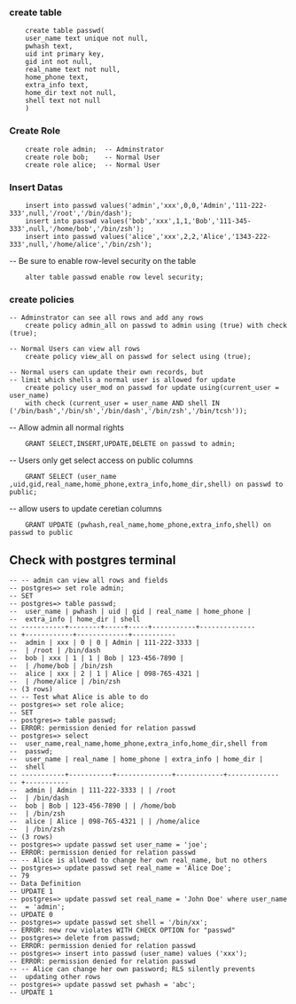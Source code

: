 ### create table 
    
        create table passwd(
        user_name text unique not null,
        pwhash text,
        uid int primary key,
        gid int not null,
        real_name text not null,
        home_phone text,
        extra_info text,
        home_dir text not null,
        shell text not null
        )
### Create Role

        create role admin;  -- Adminstrator
        create role bob;    -- Normal User
        create role alice;  -- Normal User
### Insert Datas

        insert into passwd values('admin','xxx',0,0,'Admin','111-222-333',null,'/root','/bin/dash');
        insert into passwd values('bob','xxx',1,1,'Bob','111-345-333',null,'/home/bob','/bin/zsh');
        insert into passwd values('alice','xxx',2,2,'Alice','1343-222-333',null,'/home/alice','/bin/zsh');

-- Be sure to enable row-level security on the table
    
        alter table passwd enable row level security;

### create policies
    -- Adminstrator can see all rows and add any rows 
        create policy admin_all on passwd to admin using (true) with check (true);

    -- Normal Users can view all rows
        create policy view_all on passwd for select using (true);

    -- Normal users can update their own records, but 
    -- limit which shells a normal user is allowed for update
        create policy user_mod on passwd for update using(current_user = user_name)
        with check (current_user = user_name AND shell IN ('/bin/bash','/bin/sh','/bin/dash','/bin/zsh','/bin/tcsh'));


-- Allow admin all normal rights 
    
        GRANT SELECT,INSERT,UPDATE,DELETE on passwd to admin;

-- Users only get select access on public columns 
       
        GRANT SELECT (user_name ,uid,gid,real_name,home_phone,extra_info,home_dir,shell) on passwd to public;


-- allow users to update ceretian columns 
       
        GRANT UPDATE (pwhash,real_name,home_phone,extra_info,shell) on passwd to public 

## Check with postgres terminal

    -- -- admin can view all rows and fields
    -- postgres=> set role admin;
    -- SET
    -- postgres=> table passwd;
    --  user_name | pwhash | uid | gid | real_name | home_phone |
    --  extra_info | home_dir | shell
    -- -----------+--------+-----+-----+-----------+--------------
    -- +------------+-------------+-----------
    --  admin | xxx | 0 | 0 | Admin | 111-222-3333 |
    --  | /root | /bin/dash
    --  bob | xxx | 1 | 1 | Bob | 123-456-7890 |
    --  | /home/bob | /bin/zsh
    --  alice | xxx | 2 | 1 | Alice | 098-765-4321 |
    --  | /home/alice | /bin/zsh
    -- (3 rows)
    -- -- Test what Alice is able to do
    -- postgres=> set role alice;
    -- SET
    -- postgres=> table passwd;
    -- ERROR: permission denied for relation passwd
    -- postgres=> select
    --  user_name,real_name,home_phone,extra_info,home_dir,shell from
    --  passwd;
    --  user_name | real_name | home_phone | extra_info | home_dir |
    --  shell
    -- -----------+-----------+--------------+------------+-------------
    -- +-----------
    --  admin | Admin | 111-222-3333 | | /root
    --  | /bin/dash
    --  bob | Bob | 123-456-7890 | | /home/bob
    --  | /bin/zsh
    --  alice | Alice | 098-765-4321 | | /home/alice
    --  | /bin/zsh
    -- (3 rows)
    -- postgres=> update passwd set user_name = 'joe';
    -- ERROR: permission denied for relation passwd
    -- -- Alice is allowed to change her own real_name, but no others
    -- postgres=> update passwd set real_name = 'Alice Doe';
    -- 79
    -- Data Definition
    -- UPDATE 1
    -- postgres=> update passwd set real_name = 'John Doe' where user_name
    --  = 'admin';
    -- UPDATE 0
    -- postgres=> update passwd set shell = '/bin/xx';
    -- ERROR: new row violates WITH CHECK OPTION for "passwd"
    -- postgres=> delete from passwd;
    -- ERROR: permission denied for relation passwd
    -- postgres=> insert into passwd (user_name) values ('xxx');
    -- ERROR: permission denied for relation passwd
    -- -- Alice can change her own password; RLS silently prevents
    --  updating other rows
    -- postgres=> update passwd set pwhash = 'abc';
    -- UPDATE 1
